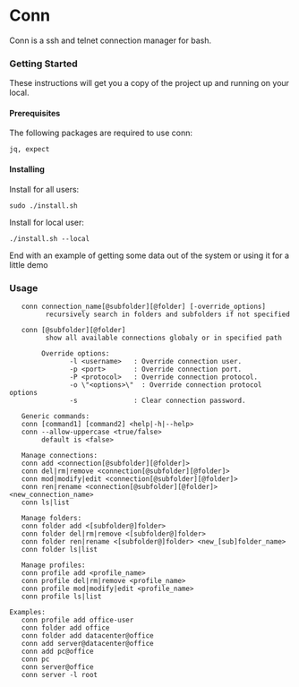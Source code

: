 # Conn

Conn is a ssh and telnet connection manager for bash.

### Getting Started

These instructions will get you a copy of the project up and running on your local.

#### Prerequisites

The following packages are required to use conn:

`
jq, expect
`

#### Installing

Install for all users:

`
sudo ./install.sh
`

Install for local user:

`
./install.sh --local
`

End with an example of getting some data out of the system or using it for a little demo

### Usage
```
   conn connection_name[@subfolder][@folder] [-override_options]
         recursively search in folders and subfolders if not specified
		 
   conn [@subfolder][@folder]
         show all available connections globaly or in specified path
```
```    
        Override options:
               -l <username>   : Override connection user.
               -p <port>       : Override connection port.
               -P <protocol>   : Override connection protocol.
               -o \"<options>\"  : Override connection protocol options
               -s              : Clear connection password.
```  
```  
   Generic commands:  
   conn [command1] [command2] <help|-h|--help>
   conn --allow-uppercase <true/false>
        default is <false>
```
```    
   Manage connections:  
   conn add <connection[@subfolder][@folder]>
   conn del|rm|remove <connection[@subfolder][@folder]>
   conn mod|modify|edit <connection[@subfolder][@folder]>
   conn ren|rename <connection[@subfolder][@folder]> <new_connection_name>
   conn ls|list
```   
``` 
   Manage folders:  
   conn folder add <[subfolder@]folder>
   conn folder del|rm|remove <[subfolder@]folder>
   conn folder ren|rename <[subfolder@]folder> <new_[sub]folder_name> 
   conn folder ls|list
``` 
```   
   Manage profiles:  
   conn profile add <profile_name>
   conn profile del|rm|remove <profile_name>
   conn profile mod|modify|edit <profile_name>
   conn profile ls|list
```  
```  
Examples:
   conn profile add office-user
   conn folder add office
   conn folder add datacenter@office
   conn add server@datacenter@office
   conn add pc@office
   conn pc
   conn server@office
   conn server -l root
``` 
